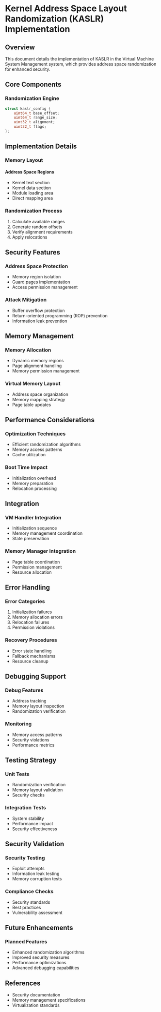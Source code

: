 # Kernel Address Space Layout Randomization (KASLR) Implementation

## Overview

This document details the implementation of KASLR in the Virtual Machine System Management system, which provides address space randomization for enhanced security.

## Core Components

### Randomization Engine

```c
struct kaslr_config {
    uint64_t base_offset;
    uint64_t range_size;
    uint32_t alignment;
    uint32_t flags;
};
```

## Implementation Details

### Memory Layout

#### Address Space Regions
- Kernel text section
- Kernel data section
- Module loading area
- Direct mapping area

### Randomization Process
1. Calculate available ranges
2. Generate random offsets
3. Verify alignment requirements
4. Apply relocations

## Security Features

### Address Space Protection
- Memory region isolation
- Guard pages implementation
- Access permission management

### Attack Mitigation
- Buffer overflow protection
- Return-oriented programming (ROP) prevention
- Information leak prevention

## Memory Management

### Memory Allocation
- Dynamic memory regions
- Page alignment handling
- Memory permission management

### Virtual Memory Layout
- Address space organization
- Memory mapping strategy
- Page table updates

## Performance Considerations

### Optimization Techniques
- Efficient randomization algorithms
- Memory access patterns
- Cache utilization

### Boot Time Impact
- Initialization overhead
- Memory preparation
- Relocation processing

## Integration

### VM Handler Integration
- Initialization sequence
- Memory management coordination
- State preservation

### Memory Manager Integration
- Page table coordination
- Permission management
- Resource allocation

## Error Handling

### Error Categories
1. Initialization failures
2. Memory allocation errors
3. Relocation failures
4. Permission violations

### Recovery Procedures
- Error state handling
- Fallback mechanisms
- Resource cleanup

## Debugging Support

### Debug Features
- Address tracking
- Memory layout inspection
- Randomization verification

### Monitoring
- Memory access patterns
- Security violations
- Performance metrics

## Testing Strategy

### Unit Tests
- Randomization verification
- Memory layout validation
- Security checks

### Integration Tests
- System stability
- Performance impact
- Security effectiveness

## Security Validation

### Security Testing
- Exploit attempts
- Information leak testing
- Memory corruption tests

### Compliance Checks
- Security standards
- Best practices
- Vulnerability assessment

## Future Enhancements

### Planned Features
- Enhanced randomization algorithms
- Improved security measures
- Performance optimizations
- Advanced debugging capabilities

## References

- Security documentation
- Memory management specifications
- Virtualization standards